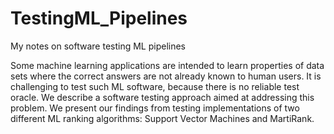 # TestingML_Pipelines
My notes on software testing  ML pipelines


Some machine learning applications are intended
to learn properties of data sets where the correct
answers are not already known to human users. It is
challenging to test such ML software, because there is
no reliable test oracle. We describe a software testing
approach aimed at addressing this problem. We
present our findings from testing implementations of
two different ML ranking algorithms: Support Vector
Machines and MartiRank. 
